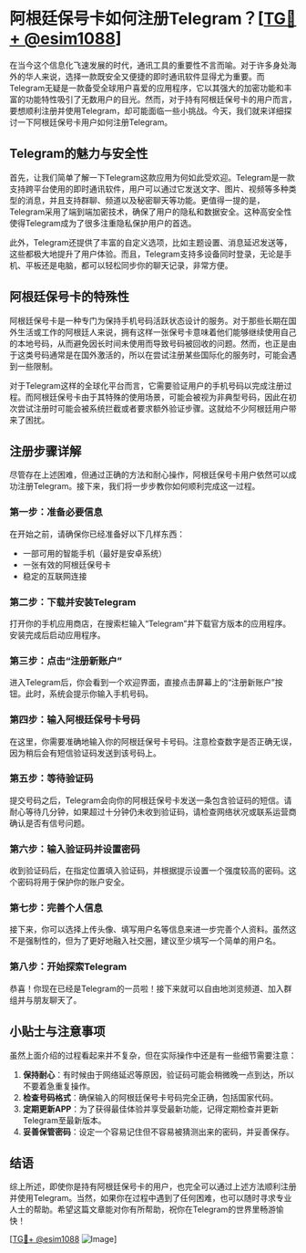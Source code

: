 # 阿根廷保号卡如何注册Telegram？[[TG💪+ @esim1088](https://t.me/s/esim1088)]

在当今这个信息化飞速发展的时代，通讯工具的重要性不言而喻。对于许多身处海外的华人来说，选择一款既安全又便捷的即时通讯软件显得尤为重要。而Telegram无疑是一款备受全球用户喜爱的应用程序，它以其强大的加密功能和丰富的功能特性吸引了无数用户的目光。然而，对于持有阿根廷保号卡的用户而言，要想顺利注册并使用Telegram，却可能面临一些小挑战。今天，我们就来详细探讨一下阿根廷保号卡用户如何注册Telegram。

## Telegram的魅力与安全性

首先，让我们简单了解一下Telegram这款应用为何如此受欢迎。Telegram是一款支持跨平台使用的即时通讯软件，用户可以通过它发送文字、图片、视频等多种类型的消息，并且支持群聊、频道以及秘密聊天等功能。更值得一提的是，Telegram采用了端到端加密技术，确保了用户的隐私和数据安全。这种高安全性使得Telegram成为了很多注重隐私保护用户的首选。

此外，Telegram还提供了丰富的自定义选项，比如主题设置、消息延迟发送等，这些都极大地提升了用户体验。而且，Telegram支持多设备同时登录，无论是手机、平板还是电脑，都可以轻松同步你的聊天记录，非常方便。

## 阿根廷保号卡的特殊性

阿根廷保号卡是一种专门为保持手机号码活跃状态设计的服务。对于那些长期在国外生活或工作的阿根廷人来说，拥有这样一张保号卡意味着他们能够继续使用自己的本地号码，从而避免因长时间未使用而导致号码被回收的问题。然而，也正是由于这类号码通常是在国外激活的，所以在尝试注册某些国际化的服务时，可能会遇到一些限制。

对于Telegram这样的全球化平台而言，它需要验证用户的手机号码以完成注册过程。而阿根廷保号卡由于其特殊的使用场景，可能会被视为非典型号码，因此在初次尝试注册时可能会被系统拦截或者要求额外验证步骤。这就给不少阿根廷用户带来了困扰。

## 注册步骤详解

尽管存在上述困难，但通过正确的方法和耐心操作，阿根廷保号卡用户依然可以成功注册Telegram。接下来，我们将一步步教你如何顺利完成这一过程。

### 第一步：准备必要信息

在开始之前，请确保你已经准备好以下几样东西：
- 一部可用的智能手机（最好是安卓系统）
- 一张有效的阿根廷保号卡
- 稳定的互联网连接

### 第二步：下载并安装Telegram

打开你的手机应用商店，在搜索栏输入“Telegram”并下载官方版本的应用程序。安装完成后启动应用程序。

### 第三步：点击“注册新账户”

进入Telegram后，你会看到一个欢迎界面，直接点击屏幕上的“注册新账户”按钮。此时，系统会提示你输入手机号码。

### 第四步：输入阿根廷保号卡号码

在这里，你需要准确地输入你的阿根廷保号卡号码。注意检查数字是否正确无误，因为稍后会有短信验证码发送到该号码上。

### 第五步：等待验证码

提交号码之后，Telegram会向你的阿根廷保号卡发送一条包含验证码的短信。请耐心等待几分钟，如果超过十分钟仍未收到验证码，请检查网络状况或联系运营商确认是否有信号问题。

### 第六步：输入验证码并设置密码

收到验证码后，在指定位置填入验证码，并根据提示设置一个强度较高的密码。这个密码将用于保护你的账户安全。

### 第七步：完善个人信息

接下来，你可以选择上传头像、填写用户名等信息来进一步完善个人资料。虽然这不是强制性的，但为了更好地融入社交圈，建议至少填写一个简单的用户名。

### 第八步：开始探索Telegram

恭喜！你现在已经是Telegram的一员啦！接下来就可以自由地浏览频道、加入群组并与朋友聊天了。

## 小贴士与注意事项

虽然上面介绍的过程看起来并不复杂，但在实际操作中还是有一些细节需要注意：

1. **保持耐心**：有时候由于网络延迟等原因，验证码可能会稍微晚一点到达，所以不要着急重复操作。
2. **检查号码格式**：确保输入的阿根廷保号卡号码完全正确，包括国家代码。
3. **定期更新APP**：为了获得最佳体验并享受最新功能，记得定期检查并更新Telegram至最新版本。
4. **妥善保管密码**：设定一个容易记住但不容易被猜测出来的密码，并妥善保存。

## 结语

综上所述，即使你是持有阿根廷保号卡的用户，也完全可以通过上述方法顺利注册并使用Telegram。当然，如果你在过程中遇到了任何困难，也可以随时寻求专业人士的帮助。希望这篇文章能对你有所帮助，祝你在Telegram的世界里畅游愉快！

[[TG💪+ @esim1088](https://t.me/s/esim1088) ![Image](https://i.postimg.cc/4NQfJmqS/Snipaste-2025-05-13-00-14-12.png)]